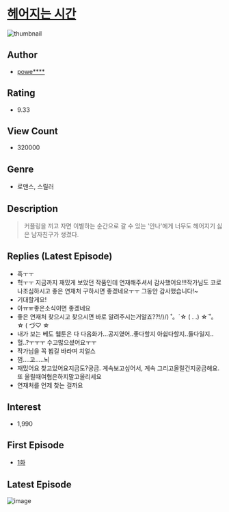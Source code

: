 # [헤어지는 시간](https://comic.naver.com/bestChallenge/list?titleId=745626)
![thumbnail](https://image-comic.pstatic.net/user_contents_data/challenge_comic/2020/06/27/236458/thumbnail_202x16447fd26df_820a_40bd_98e0_0edf7e043f68_00001206.JPEG)

## Author
- [powe****](https://comic.naver.com/artistTitle?id=236458)

## Rating
- 9.33

## View Count
- 320000

## Genre
- 로맨스, 스릴러

## Description
> 커플링을 끼고 자면 이별하는 순간으로 갈 수 있는 '안나'에게 너무도 헤어지기 싫은 남자친구가 생겼다.

## Replies (Latest Episode)
- 흑ㅜㅜ
- 헉ㅜㅜ 지금까지 재밌게 보았던 작품인데 연재해주셔서 감사했어요!!!작가님도 코로나조심하시고 좋은 연재처 구하시면 좋겠네요ㅜㅜ 그동안 감사했습니다!~
- 기대할게요!
- 아ㅠㅠ좋은소식이면 좋겠네요
- 좋은 연재처 찾으시고 찾으시면 바로 알려주시는거알죠??!/)/) ˚。´☆ ( . .) ☆´˚。☆ ( づ♡ ☆
- 내가 보는 베도 웹툰은 다 다음화가...공지였어..좋다할지 아쉽다할지..둘다일지..
- 헐..?ㅜㅜㅜ 수고많으셨어요ㅜㅜ
- 작가님을 꼭 뵙길 바라며 치얼스
- 껌....고.....뇌
- 재밌어요 찾고있어요지금도?궁금. 계속보고싶어서, 계속 그리고올릴건지궁금해요. 또 올릴때여혐은하지말고올리세요
- 연재처를 언제 찾는 걸까요

## Interest
- 1,990

## First Episode
- [1화](https://comic.naver.com/bestChallenge/detail?titleId=745626&no=1)

## Latest Episode
![image](https://image-comic.pstatic.net/user_contents_data/challenge_comic/2020/07/27/236458/upload_4048843140188496953.jpeg)
